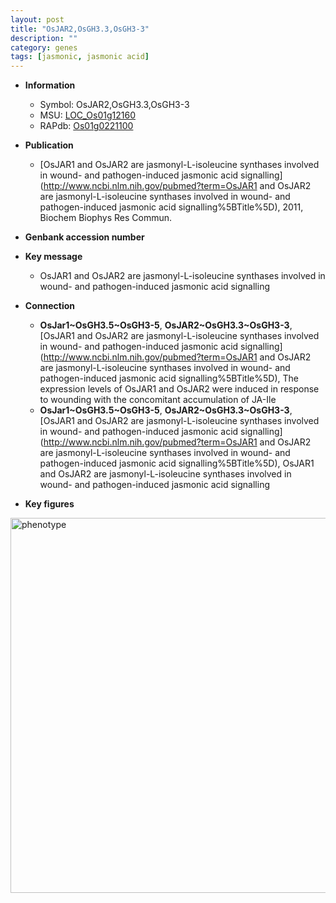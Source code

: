 ```yaml
---
layout: post
title: "OsJAR2,OsGH3.3,OsGH3-3"
description: ""
category: genes
tags: [jasmonic, jasmonic acid]
---
```


* **Information**  
    + Symbol: OsJAR2,OsGH3.3,OsGH3-3  
    + MSU: [LOC_Os01g12160](http://rice.plantbiology.msu.edu/cgi-bin/ORF_infopage.cgi?orf=LOC_Os01g12160)  
    + RAPdb: [Os01g0221100](http://rapdb.dna.affrc.go.jp/viewer/gbrowse_details/irgsp1?name=Os01g0221100)  

* **Publication**  
    + [OsJAR1 and OsJAR2 are jasmonyl-L-isoleucine synthases involved in wound- and pathogen-induced jasmonic acid signalling](http://www.ncbi.nlm.nih.gov/pubmed?term=OsJAR1 and OsJAR2 are jasmonyl-L-isoleucine synthases involved in wound- and pathogen-induced jasmonic acid signalling%5BTitle%5D), 2011, Biochem Biophys Res Commun.

* **Genbank accession number**  

* **Key message**  
    + OsJAR1 and OsJAR2 are jasmonyl-L-isoleucine synthases involved in wound- and pathogen-induced jasmonic acid signalling

* **Connection**  
    + __OsJar1~OsGH3.5~OsGH3-5__, __OsJAR2~OsGH3.3~OsGH3-3__, [OsJAR1 and OsJAR2 are jasmonyl-L-isoleucine synthases involved in wound- and pathogen-induced jasmonic acid signalling](http://www.ncbi.nlm.nih.gov/pubmed?term=OsJAR1 and OsJAR2 are jasmonyl-L-isoleucine synthases involved in wound- and pathogen-induced jasmonic acid signalling%5BTitle%5D),  The expression levels of OsJAR1 and OsJAR2 were induced in response to wounding with the concomitant accumulation of JA-Ile
    + __OsJar1~OsGH3.5~OsGH3-5__, __OsJAR2~OsGH3.3~OsGH3-3__, [OsJAR1 and OsJAR2 are jasmonyl-L-isoleucine synthases involved in wound- and pathogen-induced jasmonic acid signalling](http://www.ncbi.nlm.nih.gov/pubmed?term=OsJAR1 and OsJAR2 are jasmonyl-L-isoleucine synthases involved in wound- and pathogen-induced jasmonic acid signalling%5BTitle%5D), OsJAR1 and OsJAR2 are jasmonyl-L-isoleucine synthases involved in wound- and pathogen-induced jasmonic acid signalling

* **Key figures**  
<img src="http://ricencode.github.io/images/OsJAR2~OsGH3.3~OsGH3-3.pheno.png" alt="phenotype"  style="width: 600px;"/>




